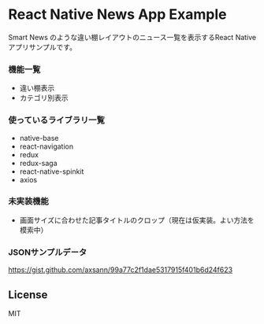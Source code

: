 # React Native News App Example

Smart News のような違い棚レイアウトのニュース一覧を表示するReact Nativeアプリサンプルです。

### 機能一覧
* 違い棚表示
* カテゴリ別表示

### 使っているライブラリ一覧
* native-base
* react-navigation
* redux
* redux-saga
* react-native-spinkit
* axios

### 未実装機能
* 画面サイズに合わせた記事タイトルのクロップ（現在は仮実装。よい方法を模索中）

### JSONサンプルデータ
https://gist.github.com/axsann/99a77c2f1dae5317915f401b6d24f623

## License
MIT

